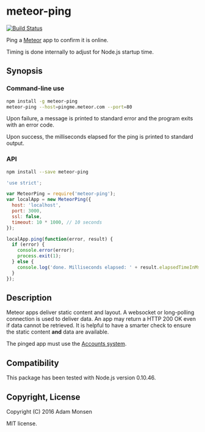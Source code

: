 # meteor-ping

[![Build Status](https://travis-ci.org/meonkeys/meteor-ping.svg?branch=master)](https://travis-ci.org/meonkeys/meteor-ping)

Ping a [Meteor](https://www.meteor.com) app to confirm it is online.

Timing is done internally to adjust for Node.js startup time.

## Synopsis

### Command-line use

```bash
npm install -g meteor-ping
meteor-ping --host=pingme.meteor.com --port=80
```

Upon failure, a message is printed to standard error and the program exits with an error code.

Upon success, the milliseconds elapsed for the ping is printed to standard output.

### API

```bash
npm install --save meteor-ping
```

```javascript
'use strict';

var MeteorPing = require('meteor-ping');
var localApp = new MeteorPing({
  host: 'localhost',
  port: 3000,
  ssl: false,
  timeout: 10 * 1000, // 10 seconds
});

localApp.ping(function(error, result) {
  if (error) {
    console.error(error);
    process.exit(1);
  } else {
    console.log('done. Milliseconds elapsed: ' + result.elapsedTimeInMs);
  }
});
```

## Description

Meteor apps deliver static content and layout. A websocket or long-polling
connection is used to deliver data. An app may return a HTTP 200 OK even if
data cannot be retrieved. It is helpful to have a smarter check
to ensure the static content **and** data are available.

The pinged app must use the [Accounts
system](https://docs.meteor.com/#/full/accounts_api).

## Compatibility

This package has been tested with Node.js version 0.10.46.

## Copyright, License

Copyright (C) 2016 Adam Monsen

MIT license.

